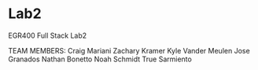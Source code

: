 # Lab2
EGR400 Full Stack Lab2


TEAM MEMBERS: 
Craig Mariani
Zachary Kramer
Kyle Vander Meulen
Jose Granados
Nathan Bonetto
Noah Schmidt
True Sarmiento
